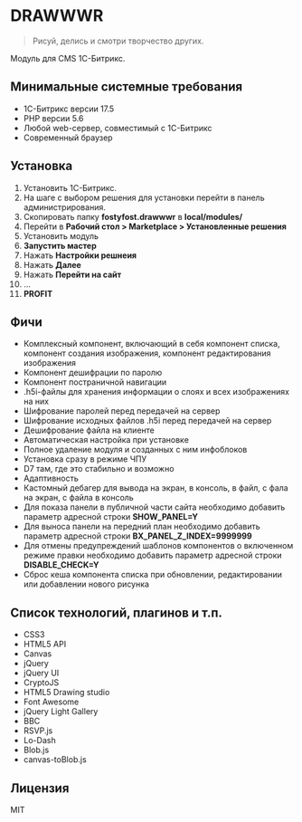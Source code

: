 # DRAWWWR
> Рисуй, делись и смотри творчество других.

Модуль для CMS 1С-Битрикс.

## Минимальные системные требования
  - 1С-Битрикс версии 17.5
  - PHP версии 5.6
  - Любой web-сервер, совместимый с 1С-Битрикс
  - Современный браузер

## Установка
1. Установить 1С-Битрикс.
2. На шаге с выбором решения для установки перейти в панель администрирования.
3. Скопировать папку **fostyfost.drawwwr** в **local/modules/**
4. Перейти в **Рабочий стол > Marketplace > Установленные решения**
5. Установить модуль
6. **Запустить мастер**
7. Нажать **Настройки решнеия**
8. Нажать **Далее**
9. Нажать **Перейти на сайт**
10. ...
11. **PROFIT**

## Фичи
* Комплексный компонент, включающий в себя компонент списка, компонент создания изображения, компонент редактирования
 изображения
* Компонент дешифрации по паролю
* Компонент постраничной навигации
* .h5i-файлы для хранения информации о слоях и всех изображениях на них
* Шифрование паролей перед передачей на сервер
* Шифрование исходных файлов .h5i перед передачей на сервер
* Дешифрование файла на клиенте
* Автоматическая настройка при установке
* Полное удаление модуля и созданных с ним инфоблоков
* Установка сразу в режиме ЧПУ
* D7 там, где это стабильно и возможно
* Адаптивность
* Кастомный дебагер для вывода на экран, в консоль, в файл, с фала на экран, с файла в консоль
* Для показа панели в публичной части сайта необходимо добавить параметр адресной строки **SHOW_PANEL=Y**
* Для выноса панели на передний план необходимо добавить параметр адресной строки **BX_PANEL_Z_INDEX=9999999**
* Для отмены предупреждений шаблонов компонентов о включенном режиме правки необходимо добавить параметр адресной 
строки **DISABLE_CHECK=Y**
* Сброс кеша компонента списка при обновлении, редактировании или добавлении нового рисунка

## Список технологий, плагинов и т.п.
* CSS3
* HTML5 API
* Canvas
* jQuery
* jQuery UI
* CryptoJS
* HTML5 Drawing studio
* Font Awesome
* jQuery Light Gallery
* BBC
* RSVP.js
* Lo-Dash
* Blob.js
* canvas-toBlob.js

## Лицензия
MIT

